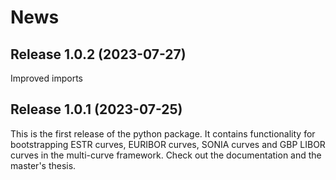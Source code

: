 # News 

## Release 1.0.2 (2023-07-27)
Improved imports

## Release 1.0.1 (2023-07-25)
This is the first release of the python package. It contains functionality
for bootstrapping ESTR curves, EURIBOR curves, SONIA curves and GBP LIBOR 
curves in the multi-curve framework. Check out the documentation and
the master's thesis.
